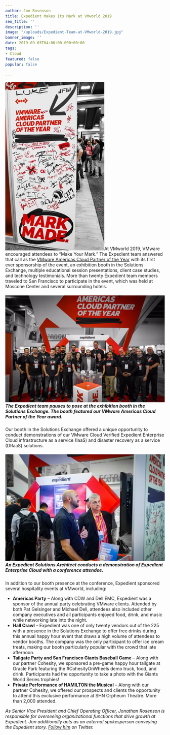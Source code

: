 ```yaml
---
author: Jon Rosenson
title: Expedient Makes Its Mark at VMworld 2019
seo_title: ''
description: ''
image: "/uploads/Expedient-Team-at-VMworld-2019.jpg"
banner_image: ''
date: 2019-09-03T04:00:00.000+00:00
tags:
- Cloud
featured: false
popular: false

---
```

![](/uploads/4-Mark-Made-VMworld2019_small.jpg)At VMworld 2019, VMware encouraged attendees to “Make Your Mark.” The Expedient team answered that call as the [VMware Americas Cloud Partner of the Year](https://www.expedient.com/blog/expedient-named-vmwares-americas-cloud-partner-of-the-year/) with its first ever sponsorship of the event, an exhibition booth in the Solutions Exchange, multiple educational session presentations, client case studies, and technology testimonials. More than twenty Expedient team members traveled to San Francisco to participate in the event, which was held at Moscone Center and several surrounding hotels.

##### ![](/uploads/Expedient-Team-at-VMworld-2019.jpg) _The Expedient team pauses to pose at the exhibition booth in the Solutions Exchange. The booth featured our VMware Americas Cloud Partner of the Year award._

Our booth in the Solutions Exchange offered a unique opportunity to conduct demonstrations of our VMware Cloud Verified Expedient Enterprise Cloud infrastructure as a service (IaaS) and disaster recovery as a service (DRaaS) solutions.

##### _![](/uploads/Expedient-SA-Demo-VMworld.jpg)An Expedient Solutions Architect conducts a demonstration of Expedient Enterprise Cloud with a conference attendee._

In addition to our booth presence at the conference, Expedient sponsored several hospitality events at VMworld, including:

* **Americas Party** – Along with CDW and Dell EMC, Expedient was a sponsor of the annual party celebrating VMware clients. Attended by both Pat Gelsinger and Michael Dell, attendees also included other company executives and all participants enjoyed food, drink, and music while networking late into the night.
* **Hall Crawl** – Expedient was one of only twenty vendors out of the 225 with a presence in the Solutions Exchange to offer free drinks during this annual happy hour event that draws a high volume of attendees to vendor booths. The company was the only participant to offer ice cream treats, making our booth particularly popular with the crowd that late afternoon.
* **Tailgate Party and San Francisco Giants Baseball Game** – Along with our partner Cohesity, we sponsored a pre-game happy hour tailgate at Oracle Park featuring the #CohesityOnWheels demo truck, food, and drink. Participants had the opportunity to take a photo with the Giants World Series trophies!
* **Private Performance of HAMILTON the Musical** – Along with our partner Cohesity, we offered our prospects and clients the opportunity to attend this exclusive performance at SHN Orpheum Theatre. More than 2,000 attended.

_As Senior Vice President and Chief Operating Officer, Jonathan Rosenson is responsible for overseeing organizational functions that drive growth at Expedient. Jon additionally acts as an external spokesperson conveying the Expedient story._ [_Follow him_](https://twitter.com/rosenson) _on Twitter._